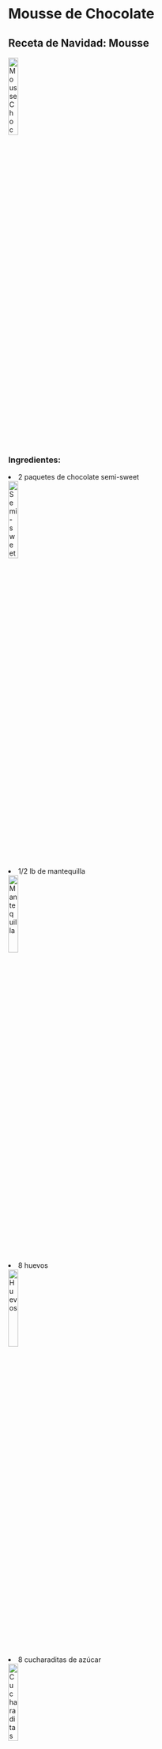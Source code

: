 <h1> Mousse de Chocolate </h1> 
<h2> Receta de Navidad: Mousse </h2> 

<img  src=https://www.onceuponachef.com/images/2019/04/Chocolate-Mousse-760x950.jpg
      title="Mousse Chocolate"
      width="20%"
      length="20%" />
      
<h3> Ingredientes: </h3> 

<u1>
    <li>2 paquetes de chocolate semi-sweet</li> 
    <img  src=https://m.media-amazon.com/images/I/418WaWgJZwL.jpg
          title="Semi-sweet Packets" 
          width="20%"
          length="20%" />
    <li>1/2 lb de mantequilla</li>
    <img  src=https://simplementerecetas.com/wp-content/uploads/2021/01/Como-sustituir-la-mantequilla-por-el-aceite.jpg
          title="Mantequilla"
          width="20%"
          length="20%" /> 
    <li>8 huevos</li>
    <img  src=https://avicultura.com/wp-content/uploads/2015/10/huevos-12-razones-para-comer-huevos-1.jpg
          title="Huevos"
          width="20%"
          length="20%" /> 
    <li>8 cucharaditas de azúcar</li>
    <img  src=https://fotos02.noticiasdenavarra.com/2020/01/31/690x278/seis-cucharaditas.jpg
          title="Cucharaditas de Azúcar"
          width="20%"
          length="20%" /> 
</ul>


<h3> Pasos: </h3>

<ol>
  <li>Se bate mantequilla y se le echa las yemas una a una</li>
  <li>Se derrite el chocolate al "baño de Maria". Se deja que se refresque</li>
  <li>Se une la mezcla de la mantequilla y huevos con el chocolate</li>
  <li>Se baten las claras y se le añade el azucar</li> 
  <li>Se une todo con movimiento envolvente</li>
  <li>Se congela</li>
</ol>

      

      
